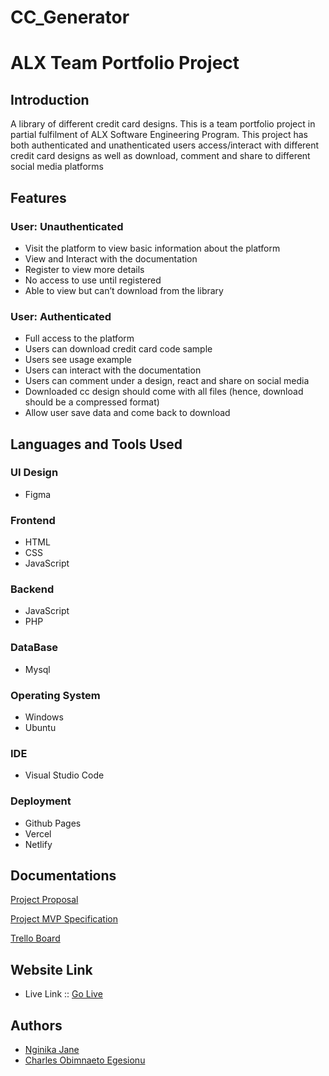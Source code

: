 # CC_Generator 

# ALX Team Portfolio Project

## Introduction

A library of different credit card designs.
This is a team portfolio project in partial fulfilment of ALX Software Engineering Program. This project has both authenticated and unathenticated users access/interact with different credit card designs as well as download, comment and share to different social media platforms

## Features

### User: Unauthenticated

- Visit the platform to view basic information about the platform
- View and Interact with the documentation
- Register to view more details
- No access to use until registered
- Able to view but can’t download from the library

### User: Authenticated

- Full access to the platform
- Users can download credit card code sample
- Users see usage example
- Users can interact with the documentation
- Users can comment under a design, react and share on social media
- Downloaded cc design should come with all files (hence, download should be a compressed format)
- Allow user save data and come back to download

## Languages and Tools Used

### UI Design
- Figma

### Frontend 
- HTML
- CSS
- JavaScript

### Backend
- JavaScript
- PHP

### DataBase
- Mysql

### Operating System
- Windows
- Ubuntu

### IDE
- Visual Studio Code

### Deployment
- Github Pages
- Vercel
- Netlify

## Documentations

[Project Proposal](https://docs.google.com/document/d/1MdETpjXAZDYXFHCX6k5NznJY5AI5fu4cDcI_JVYZLVk/edit?usp=sharing)

[Project MVP Specification](https://docs.google.com/document/d/1MM5CyrXbOaykqE_vHk6A2CnZ0i01GYIfow9BpopuBbk/edit?usp=sharing)

[Trello Board](https://trello.com/invite/b/qLRDcE6s/ATTIf78300db44661988e5557c7508bfb43d39CE3808/project-milestone)

## Website Link
- Live Link :: [Go Live](http://ccgen.nginikajane.tech/)

## Authors

- [Nginika Jane](https://github.com/Nginika)
- [Charles Obimnaeto Egesionu](https://www.github.com/IamNaeto)
